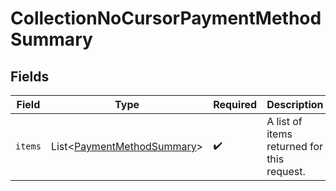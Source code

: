 # CollectionNoCursorPaymentMethodSummary


## Fields

| Field                                                                          | Type                                                                           | Required                                                                       | Description                                                                    |
| ------------------------------------------------------------------------------ | ------------------------------------------------------------------------------ | ------------------------------------------------------------------------------ | ------------------------------------------------------------------------------ |
| `items`                                                                        | List\<[PaymentMethodSummary](../../models/components/PaymentMethodSummary.md)> | :heavy_check_mark:                                                             | A list of items returned for this request.                                     |